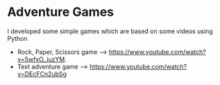 #  Adventure Games

I developed some simple games which are based on some videos using Python 
  - Rock, Paper, Scissors game --> https://www.youtube.com/watch?v=5wfxO_juzYM.
  - Text adventure game --> https://www.youtube.com/watch?v=DEcFCn2ubSg
